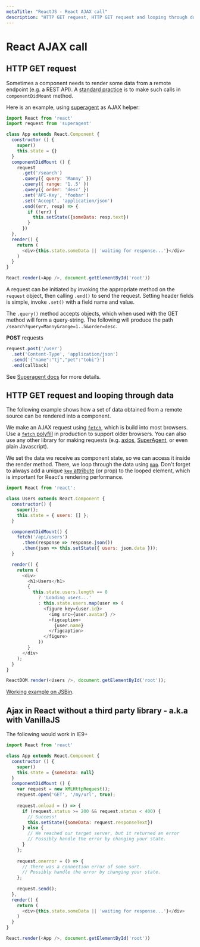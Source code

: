 ```yaml
---
metaTitle: "ReactJS - React AJAX call"
description: "HTTP GET request, HTTP GET request and looping through data, Ajax in React without a third party library - a.k.a with VanillaJS"
---
```


# React AJAX call




## HTTP GET request


Sometimes a component needs to render some data from a remote endpoint (e.g. a REST API). A [standard practice](https://facebook.github.io/react/docs/react-component.html#componentdidmount) is to make such calls in `componentDidMount` method.

Here is an example, using [superagent](https://www.npmjs.com/package/superagent) as AJAX helper:

```js
import React from 'react'
import request from 'superagent'

class App extends React.Component {
  constructor () {
    super()
    this.state = {}
  }
  componentDidMount () {
    request
      .get('/search')
      .query({ query: 'Manny' })
      .query({ range: '1..5' })
      .query({ order: 'desc' })
      .set('API-Key', 'foobar')
      .set('Accept', 'application/json')
      .end((err, resp) => {
        if (!err) {
          this.setState({someData: resp.text})
        }
      })
  },
  render() {
    return (
      <div>{this.state.someData || 'waiting for response...'}</div>
    )
  }
}

React.render(<App />, document.getElementById('root'))

```

A request can be initiated by invoking the appropriate method on the `request` object, then calling `.end()` to send the request. Setting header fields is simple, invoke `.set()` with a field name and value.

The `.query()` method accepts objects, which when used with the GET method will form a query-string. The following will produce the path `/search?query=Manny&range=1..5&order=desc`.

**POST** requests

```js
request.post('/user')
  .set('Content-Type', 'application/json')
  .send('{"name":"tj","pet":"tobi"}')
  .end(callback)

```

See [Superagent docs](http://visionmedia.github.io/superagent/) for more details.



## HTTP GET request and looping through data


The following example shows how a set of data obtained from a remote source can be rendered into a component.

We make an AJAX request using [`fetch`](https://developer.mozilla.org/en/docs/Web/API/Fetch_API), which is build into most browsers. Use a [`fetch` polyfill](https://github.com/github/fetch) in production to support older browsers. You can also use any other library for making requests (e.g. [axios](https://github.com/mzabriskie/axios), [SuperAgent](https://github.com/visionmedia/superagent), or even plain Javascript).

We set the data we receive as component state, so we can access it inside the render method. There, we loop through the data using [`map`](https://developer.mozilla.org/en/docs/Web/JavaScript/Reference/Global_Objects/Array/map). Don't forget to always add a unique [`key` attribute](https://facebook.github.io/react/docs/lists-and-keys.html#keys) (or prop) to the looped element, which is important for React's rendering performance.

```js
import React from 'react';

class Users extends React.Component {
  constructor() {
    super();
    this.state = { users: [] };
  }

  componentDidMount() {
    fetch('/api/users')
      .then(response => response.json())
      .then(json => this.setState({ users: json.data }));
  }

  render() {
    return (
      <div>
        <h1>Users</h1>
        {
          this.state.users.length == 0
            ? 'Loading users...'
            : this.state.users.map(user => (
              <figure key={user.id}>
                <img src={user.avatar} />
                <figcaption>
                  {user.name}
                </figcaption>
              </figure>
            ))
        }
      </div>
    );
  }
}

ReactDOM.render(<Users />, document.getElementById('root'));

```

[Working example on JSBin](http://jsbin.com/varigiw/edit?js,output).



## Ajax in React without a third party library - a.k.a with VanillaJS


The following would work in IE9+

```js
import React from 'react'

class App extends React.Component {
  constructor () {
    super()
    this.state = {someData: null}
  }
  componentDidMount () {
    var request = new XMLHttpRequest();
    request.open('GET', '/my/url', true);
    
    request.onload = () => {
      if (request.status >= 200 && request.status < 400) {
        // Success!
        this.setState({someData: request.responseText})
      } else {
        // We reached our target server, but it returned an error
        // Possibly handle the error by changing your state.
      }
    };
    
    request.onerror = () => {
      // There was a connection error of some sort.
      // Possibly handle the error by changing your state.
    };
    
    request.send();
  },
  render() {
    return (
      <div>{this.state.someData || 'waiting for response...'}</div>
    )
  }
}

React.render(<App />, document.getElementById('root'))

```

